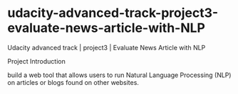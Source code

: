 # udacity-advanced-track-project3-evaluate-news-article-with-NLP
Udacity advanced track | project3 | Evaluate News Article with NLP


Project Introduction 


build a web tool that allows users to run Natural Language Processing (NLP) on articles or blogs found on other websites.
